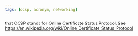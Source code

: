 ```yaml
---
tags: [ocsp, acronym, networking]
---
```


that OCSP stands for Online Certificate Status Protocol. See https://en.wikipedia.org/wiki/Online_Certificate_Status_Protocol
